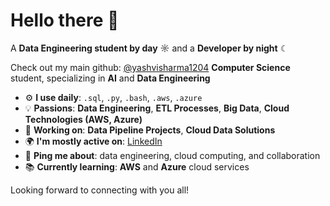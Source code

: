 # Hello there 👋  
A **Data Engineering student by day** ☼ and a **Developer by night** ☾

Check out my main github: [@yashvisharma1204]([https://yashvisharma1204.github.io/](https://github.com/yashvisharma1204))  
**Computer Science** student, specializing in **AI** and **Data Engineering** 

- ⚙️ **I use daily**: `.sql`, `.py`, `.bash`, `.aws`, `.azure`  
- 💡 **Passions**: **Data Engineering**, **ETL Processes**, **Big Data**, **Cloud Technologies (AWS, Azure)**
- 💅 **Working on**: **Data Pipeline Projects**, **Cloud Data Solutions**
- 🌍 **I'm mostly active on**: [LinkedIn](https://www.linkedin.com/in/yashvisharma21/)
- 💬 **Ping me about**: data engineering, cloud computing, and collaboration
- 📚 **Currently learning**: **AWS** and **Azure** cloud services  


Looking forward to connecting with you all!

